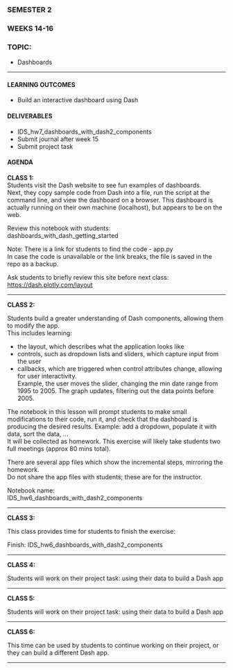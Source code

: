 ### SEMESTER 2
### WEEKS 14-16
### TOPIC: 
- Dashboards

---  

#### LEARNING OUTCOMES
- Build an interactive dashboard using Dash

#### DELIVERABLES
- IDS_hw7_dashboards_with_dash2_components
- Submit journal after week 15
- Submit project task

#### AGENDA

**CLASS 1:**  
Students visit the Dash website to see fun examples of dashboards.  
Next, they copy sample code from Dash into a file, run the script at the command line, and view the dashboard on a browser.
This dashboard is actually running on their own machine (localhost), but appears to be on the web.

Review this notebook with students:  
dashboards_with_dash_getting_started

Note: There is a link for students to find the code - app.py    
In case the code is unavailable or the link breaks, the file is saved in the repo as a backup.

Ask students to briefly review this site before next class:  
https://dash.plotly.com/layout

---

**CLASS 2:**    

Students build a greater understanding of Dash components, allowing them to modify the app.  
This includes learning:  
- the layout, which describes what the application looks like
- controls, such as dropdown lists and sliders, which capture input from the user
- callbacks, which are triggered when control attributes change, allowing for user interactivity.  
Example, the user moves the slider, changing the min date range from 1995 to 2005. The graph updates, filtering out the data points before 2005.

The notebook in this lesson will prompt students to make small modifications to their code, run it, and check that the dashboard is producing the desired results. Example: add a dropdown, populate it with data, sort the data, ...  
It will be collected as homework.  This exercise will likely take students two full meetings (approx 80 mins total).

There are several app files which show the incremental steps, mirroring the homework.  
Do not share the app files with students; these are for the instructor.

Notebook name:  
IDS_hw6_dashboards_with_dash2_components

---

**CLASS 3:**  

This class provides time for students to finish the exercise:

Finish: IDS_hw6_dashboards_with_dash2_components

---

**CLASS 4:**  

Students will work on their project task: using their data to build a Dash app

---

**CLASS 5:** 

Students will work on their project task: using their data to build a Dash app

---

**CLASS 6:**

This time can be used by students to continue working on their project, or they can build a different Dash app.

---